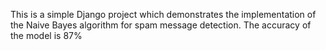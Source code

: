 This is a simple Django project which demonstrates the implementation of the Naive Bayes algorithm for spam message detection. The accuracy of the model is 87%
